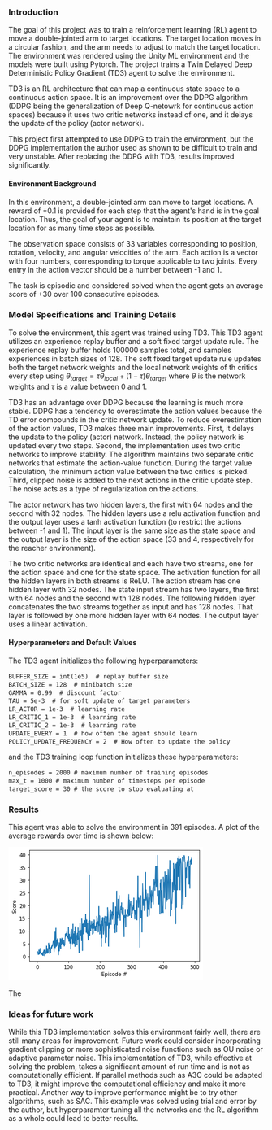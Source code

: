 ### Introduction

The goal of this project was to train a reinforcement learning (RL) agent to move a double-jointed arm to target locations. The target location moves in a circular fashion, and the arm needs to adjust to match the target location. The environment was rendered using the Unity ML environment and the models were built using Pytorch. The project trains a Twin Delayed Deep Deterministic Policy Gradient (TD3) agent to solve the environment.

TD3 is an RL architecture that can map a continuous state space to a continuous action space. It is an improvement over the DDPG algorithm (DDPG being the generalization of Deep Q-netowrk for continuous action spaces) because it uses two critic networks instead of one, and it delays the update of the policy (actor network).

This project first attempted to use DDPG to train the environment, but the DDPG implementation the author used as shown to be difficult to train and very unstable. After replacing the DDPG with TD3, results improved significantly.

#### Environment Background

In this environment, a double-jointed arm can move to target locations. A reward of +0.1 is provided for each step that the agent's hand is in the goal location. Thus, the goal of your agent is to maintain its position at the target location for as many time steps as possible.

The observation space consists of 33 variables corresponding to position, rotation, velocity, and angular velocities of the arm. Each action is a vector with four numbers, corresponding to torque applicable to two joints. Every entry in the action vector should be a number between -1 and 1.

The task is episodic and considered solved when the agent gets an average score of +30 over 100 consecutive episodes.

### Model Specifications and Training Details

To solve the environment, this agent was trained using TD3. This TD3 agent utilizes an experience replay buffer and a soft fixed target update rule. The experience replay buffer holds 100000 samples total, and samples experiences in batch sizes of 128. The soft fixed target update rule updates both the target network weights and the local network weights of th critics every step using $\theta_{target} = \tau \theta_{local} + (1 - \tau) \theta_{target}$ where $\theta$ is the network weights and $\tau$ is a value between 0 and 1. 

TD3 has an advantage over DDPG because the learning is much more stable. DDPG has a tendency to overestimate the action values because the TD error compounds in the critic network update. To reduce overestimation of the action values, TD3 makes three main improvements. First, it delays the update to the policy (actor) network. Instead, the policy network is updated every two steps. Second, the implementation uses two critic networks to improve stability. The algorithm maintains two separate critic networks that estimate the action-value function. During the target value calculation, the minimum action value between the two critics is picked. Third, clipped noise is added to the next actions in the critic update step. The noise acts as a type of regularization on the actions.

The actor network has two hidden layers, the first with 64 nodes and the second with 32 nodes. The hidden layers use a relu activation function and the output layer uses a tanh activation function (to restrict the actions between -1 and 1). The input layer is the same size as the state space and the output layer is the size of the action space (33 and 4, respectively for the reacher environment).

The two critic networks are identical and each have two streams, one for the action space and one for the state space. The activation function for all the hidden layers in both streams is ReLU. The action stream has one hidden layer with 32 nodes. The state input stream has two layers, the first with 64 nodes and the second with 128 nodes. The following hidden layer concatenates the two streams together as input and has 128 nodes. That layer is followed by one more hidden layer with 64 nodes. The output layer uses a linear activation.

#### Hyperparameters and Default Values

The TD3 agent initializes the following hyperparameters:

```
BUFFER_SIZE = int(1e5)  # replay buffer size
BATCH_SIZE = 128  # minibatch size
GAMMA = 0.99  # discount factor
TAU = 5e-3  # for soft update of target parameters
LR_ACTOR = 1e-3  # learning rate
LR_CRITIC_1 = 1e-3  # learning rate
LR_CRITIC_2 = 1e-3  # learning rate
UPDATE_EVERY = 1  # how often the agent should learn
POLICY_UPDATE_FREQUENCY = 2  # How often to update the policy
```

and the TD3 training loop function initializes these hyperparameters:

```{python}
n_episodes = 2000 # maximum number of training episodes
max_t = 1000 # maximum number of timesteps per episode
target_score = 30 # the score to stop evaluating at
```

### Results

This agent was able to solve the environment in 391 episodes. A plot of the average rewards over time is shown below:

![Average Rewards over Time](avg_reward.png "Average Rewards over Time")

The 

### Ideas for future work

While this TD3 implementation solves this environment fairly well, there are still many areas for improvement. Future work could consider incorporating gradient clipping or more sophisticated noise functions such as OU noise or adaptive parameter noise. This implementation of TD3, while effective at solving the problem, takes a significant amount of run time and is not as computationally efficient. If parallel methods such as A3C could be adapted to TD3, it might improve the computational efficiency and make it more practical. Another way to improve performance might be to try other algorithms, such as SAC. This example was solved using trial and error by the author, but hyperparamter tuning all the networks and the RL algorithm as a whole could lead to better results.